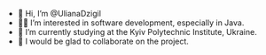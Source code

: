- 👋 Hi, I’m @UlianaDzigil
- 👩‍💻 I’m interested in software development, especially in Java.
- 🌱 I’m currently studying at the Kyiv Polytechnic Institute, Ukraine.
- 🤝 I would be glad to collaborate on the project.

 

<!---
ulianadjigil/ulianadjigil is a ✨ special ✨ repository because its `README.md` (this file) appears on your GitHub profile.
You can click the Preview link to take a look at your changes.
--->
